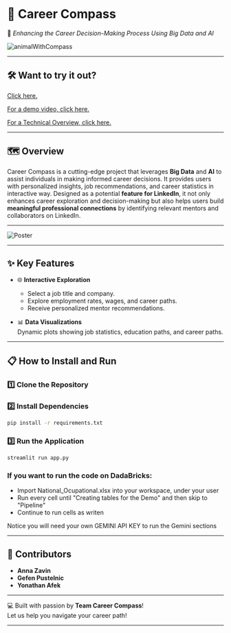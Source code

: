 # 🧭 **Career Compass**
🌟 *Enhancing the Career Decision-Making Process Using Big Data and AI*  

![animalWithCompass](https://github.com/user-attachments/assets/432f8374-a3d3-4ce2-92d4-eb2658d2e8af)

---
## 🛠️ **Want to try it out?**
[Click here.](https://career-compass-3738544368441327.7.azure.databricksapps.com/#career-compass)

[For a demo video, click here.](https://vimeo.com/1053457943/3014490fc9?share=copy)

[For a Technical Overview, click here.](https://vimeo.com/1054177858/66fe4f3f9c?share=copy)

---

## 🗺️ **Overview**

Career Compass is a cutting-edge project that leverages **Big Data** and **AI** to assist individuals in making informed career decisions. It provides users with personalized insights, job recommendations, and career statistics in interactive way. Designed as a potential **feature for LinkedIn**, it not only enhances career exploration and decision-making but also helps users build **meaningful professional connections** by identifying relevant mentors and collaborators on LinkedIn.

---

![Poster](https://github.com/user-attachments/assets/68b18904-cce3-4034-9997-091e3b773f0f)

---

## ✨ **Key Features**
  
- 🌐 **Interactive Exploration**  
  - Select a job title and company.
  - Explore employment rates, wages, and career paths.
  - Receive personalized mentor recommendations.

- 📊 **Data Visualizations**  
  Dynamic plots showing job statistics, education paths, and career paths.

---

## 📋 **How to Install and Run**

### 1️⃣ Clone the Repository

### 2️⃣ Install Dependencies
```bash
pip install -r requirements.txt
```

### 3️⃣ Run the Application
```bash
streamlit run app.py
```
### If you want to run the code on DadaBricks:
- Import National_Ocupational.xlsx into your workspace, under your user
- Run every cell until "Creating tables for the Demo" and then skip to "Pipeline"
- Continue to run cells as writen

Notice you will need your own GEMINI API KEY to run the Gemini sections

---

## 🌟 **Contributors**

- **Anna Zavin**  
- **Gefen Pustelnic**  
- **Yonathan Afek**  

---

💻 Built with passion by **Team Career Compass**!  
Let us help you navigate your career path!  

--- 
